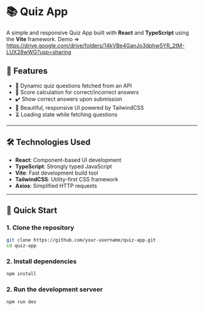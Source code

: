 # 📚 Quiz App

A simple and responsive Quiz App built with **React** and **TypeScript** using the **Vite** framework.  Demo => https://drive.google.com/drive/folders/14kVBe4GanJo3dphw5YR_2tM-LUX28wWG?usp=sharing

## 🚀 Features  
- 🧩 Dynamic quiz questions fetched from an API  
- 🎯 Score calculation for correct/incorrect answers  
- ✔️ Show correct answers upon submission  
- 📱 Beautiful, responsive UI powered by TailwindCSS  
- ⏳ Loading state while fetching questions  

---

## 🛠️ Technologies Used  
- **React**: Component-based UI development  
- **TypeScript**: Strongly typed JavaScript  
- **Vite**: Fast development build tool  
- **TailwindCSS**: Utility-first CSS framework  
- **Axios**: Simplified HTTP requests  

---

## 🚀 Quick Start  

### 1. Clone the repository  
```bash
git clone https://github.com/your-username/quiz-app.git
cd quiz-app
```
### 2. Install dependencies
```bash
npm install
```
### 2. Run the development serveer
```bash
npm run dev
```

